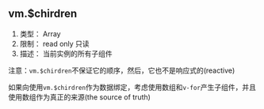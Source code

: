
## vm.$chirdren
1. 类型： Array<Vue instance>
2. 限制： read only 只读
2. 描述： 当前实例的所有子组件

注意：`vm.$chirdren`不保证它的顺序，然后，它也不是响应式的(reactive)

如果向使用`vm.$chirdren`作为数据绑定，考虑使用数组和`v-for`产生子组件，并且使用数组作为真正的来源(the source of truth)